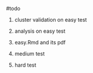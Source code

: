 #todo

1) cluster validation on easy test

2) analysis on easy test

3) easy.Rmd and its pdf

4) medium test

5) hard test
